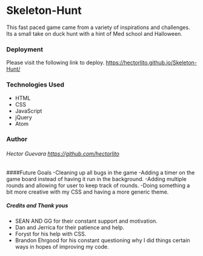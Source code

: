 # Skeleton-Hunt
This fast paced game came from a variety of inspirations and challenges. Its a small take on duck hunt with a hint of Med school and Halloween.

### Deployment
Please visit the following link to deploy. https://hectorlito.github.io/Skeleton-Hunt/

### Technologies Used
- HTML
- CSS
- JavaScript
- jQuery
- Atom

### Author
###### Hector Guevara https://github.com/hectorlito

####Future Goals
-Cleaning up all bugs in the game
-Adding a timer on the game board instead of having it run in the background.
-Adding multiple rounds and allowing for user to keep track of rounds.
-Doing something a bit more creative with my CSS and having a more generic theme.


##### Credits and Thank yous
- SEAN AND GG for their constant support and motivation.
- Dan and Jerrica for their patience and help.
- Foryst for his help with CSS.
- Brandon Ehrgood for his constant questioning why I did things certain ways in hopes of improving my code.
